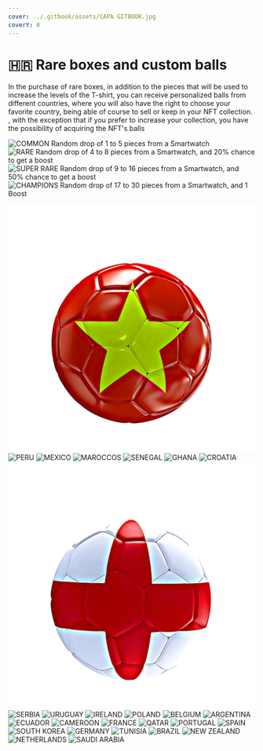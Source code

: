 ```yaml
---
cover: ../.gitbook/assets/CAPA GITBOOK.jpg
coverY: 0
---
```


# 🇭🇷 Rare boxes and custom balls

In the purchase of rare boxes, in addition to the pieces that will be used to increase the levels of the T-shirt, you can receive personalized balls from different countries, where you will also have the right to choose your favorite country, being able of course to sell or keep in your NFT collection. , with the exception that if you prefer to increase your collection, you have the possibility of acquiring the NFT's balls

![COMMON
Random drop of 1 to 5 pieces from a Smartwatch](<../.gitbook/assets/package sportmove.png>) ![RARE
Random drop of 4 to 8 pieces from a Smartwatch, and 20% chance to get a boost](<../.gitbook/assets/package sportmove rare (1).png>) ![SUPER RARE
Random drop of 9 to 16 pieces from a Smartwatch, and 50% chance to get a boost](<../.gitbook/assets/package sportmove superrare.png>) ![CHAMPIONS
Random drop of 17 to 30 pieces from a Smartwatch, and 1 Boost](<../.gitbook/assets/package sportmove champions (1).png>)

![VIETNAM](<../.gitbook/assets/3ball0043 (1).png>) ![PERU](../.gitbook/assets/peru\_ball\_3d\_flage0043.png) ![MEXICO](../.gitbook/assets/mexico\_ball\_3d\_flage0043.png) ![MAROCCOS](../.gitbook/assets/morocco\_ball\_3d\_flage0043.png) ![SENEGAL](../.gitbook/assets/senegal\_ball\_3d\_flage0043.png) ![GHANA](../.gitbook/assets/ghana\_ball\_3d\_flage0043.png) ![CROATIA](../.gitbook/assets/croatia\_ball\_3d\_flage0043.png) ![ENGLAND](../.gitbook/assets/ENGLAND.png) ![SERBIA](../.gitbook/assets/serbia\_ball\_3d\_flage0043.png) ![URUGUAY](../.gitbook/assets/uruguay\_ball\_3d\_flage0044.png) ![IRELAND](<../.gitbook/assets/ireland\_ball\_3d\_flage0043 (1).png>) ![POLAND](../.gitbook/assets/poland\_ball\_3d\_flage0043.png) ![BELGIUM](../.gitbook/assets/belgium\_ball\_3d\_flage0043.png) ![ARGENTINA](../.gitbook/assets/argentina\_ball\_3d\_flage0043.png) ![ECUADOR](../.gitbook/assets/ecuadora\_ball\_3d\_flage0043.png) ![CAMEROON](../.gitbook/assets/cameroon\_ball\_3d\_flage0043.png) ![FRANCE](../.gitbook/assets/5\_ball\_3d\_flage0043.png) ![QATAR](<../.gitbook/assets/7\_ball\_3d\_flage0043 (1).png>) ![PORTUGAL](../.gitbook/assets/6\_ball\_3d\_flage0043.png) ![SPAIN](../.gitbook/assets/4\_ball\_3d\_flage0043.png) ![SOUTH KOREA](../.gitbook/assets/9\_ball\_3d\_flage0043.png) ![GERMANY](../.gitbook/assets/2\_ball\_3d\_flage0043.png) ![TUNISIA](<../.gitbook/assets/tunisia\_ball\_3d\_flage0044 (1).png>) ![BRAZIL](../.gitbook/assets/brazil\_ball\_3d\_flage0043.png) ![NEW ZEALAND](../.gitbook/assets/australia\_ball\_3d\_flage0043.png) ![NETHERLANDS](../.gitbook/assets/netherlands\_ball\_3d\_flage0043.png) ![SAUDI ARABIA](<../.gitbook/assets/8\_ball\_3d\_flage0043 (1).png>)
